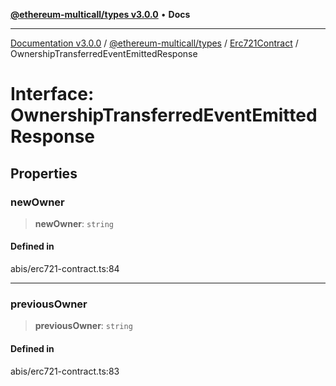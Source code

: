 [**@ethereum-multicall/types v3.0.0**](../../../README.md) • **Docs**

***

[Documentation v3.0.0](../../../../../packages.md) / [@ethereum-multicall/types](../../../README.md) / [Erc721Contract](../README.md) / OwnershipTransferredEventEmittedResponse

# Interface: OwnershipTransferredEventEmittedResponse

## Properties

### newOwner

> **newOwner**: `string`

#### Defined in

abis/erc721-contract.ts:84

***

### previousOwner

> **previousOwner**: `string`

#### Defined in

abis/erc721-contract.ts:83
